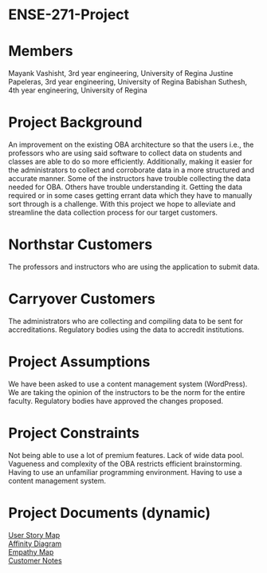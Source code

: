 # ENSE-271-Project
# Members
Mayank Vashisht, 3rd year engineering, University of Regina
Justine Papeleras, 3rd year engineering, University of Regina
Babishan Suthesh, 4th year engineering, University of Regina
# Project Background
An improvement on the existing OBA architecture so that the users i.e., the professors who are using said software to collect data on students and classes are able to do so more efficiently. Additionally, making it easier for the administrators to collect and corroborate data in a more structured and accurate manner. Some of the instructors have trouble collecting the data needed for OBA. Others have trouble understanding it. Getting the data required or in some cases getting errant data which they have to manually sort through is a challenge. With this project we hope to alleviate and streamline the data collection process for our target customers.
# Northstar Customers
The professors and instructors who are using the application to submit data.
# Carryover Customers
The administrators who are collecting and compiling data to be sent for accreditations.
Regulatory bodies using the data to accredit institutions.
# Project Assumptions
We have been asked to use a content management system (WordPress).
We are taking the opinion of the instructors to be the norm for the entire faculty.
Regulatory bodies have approved the changes proposed.
# Project Constraints
Not being able to use a lot of premium features.
Lack of wide data pool.
Vagueness and complexity of the OBA restricts efficient brainstorming.
Having to use an unfamiliar programming environment.
Having to use a content management system.
# Project Documents (dynamic)
[User Story Map](https://landofooo.storiesonboard.com/m/activity-1-story-map)<br>
[Affinity Diagram](https://landofooo.storiesonboard.com/m/mms-affinity-map)<br>
[Empathy Map](https://docs.google.com/drawings/d/1QxTct-neyg7on6NOEsXDUtP4JmaQuwZXv6VDqgkBF-g/edit)<br>
[Customer Notes](https://1drv.ms/w/s!AiMUF9w9zosAgZAx_Iw0Roy5fXHjAg?e=CmKybh)<br>
